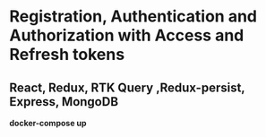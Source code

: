 # Registration, Authentication and Authorization with Access and Refresh tokens
## React, Redux, RTK Query ,Redux-persist, Express, MongoDB

<strong>docker-compose up</strong>
